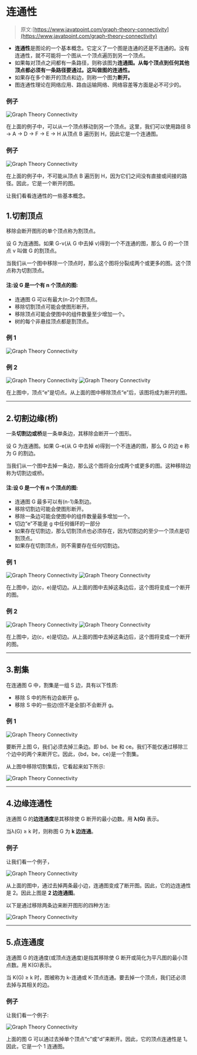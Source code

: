 # 连通性

> 原文:[https://www.javatpoint.com/graph-theory-connectivity](https://www.javatpoint.com/graph-theory-connectivity)

*   **连通性**是图论的一个基本概念。它定义了一个图是连通的还是不连通的。没有连通性，就不可能将一个图从一个顶点遍历到另一个顶点。
*   如果每对顶点之间都有一条路径，则称该图为**连通图。从每个顶点到任何其他顶点都必须有一条路径要通过。这叫做图的连通性。**
*   如果存在多个断开的顶点和边，则称一个图为**断开。**
*   图连通性理论在网络应用、路由运输网络、网络容差等方面是必不可少的。

### 例子

![Graph Theory Connectivity](../Images/cb219b9032b7f3ce05660ea66681055b.png)

在上面的例子中，可以从一个顶点移动到另一个顶点。这里，我们可以使用路径 B -> A -> D -> F -> E -> H 从顶点 B 遍历到 H，因此它是一个连通图。

### 例子

![Graph Theory Connectivity](../Images/cae707bdc21def3bb212598bf1ebb29b.png)

在上面的例子中，不可能从顶点 B 遍历到 H，因为它们之间没有直接或间接的路径。因此，它是一个断开的图。

让我们看看连通性的一些基本概念。

## 1.切割顶点

移除会断开图形的单个顶点称为割顶点。

设 G 为连通图。如果 G-v(从 G 中去掉 v)得到一个不连通的图，那么 G 的一个顶点 v 叫做 G 的割顶点。

当我们从一个图中移除一个顶点时，那么这个图将分裂成两个或更多的图。这个顶点称为切割顶点。

#### 注:设 G 是一个有 n 个顶点的图:

*   连通图 G 可以有最大(n-2)个割顶点。
*   移除切割顶点可能会使图形断开。
*   移除顶点可能会使图中的组件数量至少增加一个。
*   树的每个非悬挂顶点都是割顶点。

### 例 1

![Graph Theory Connectivity](../Images/eb5e61ffa7fced526dd7634d400db5d2.png)

### 例 2

![Graph Theory Connectivity](../Images/5401f0bd0a7aac98dd27e2890304dafc.png)
![Graph Theory Connectivity](../Images/f65b02679a3fe3dccf45dfe9f0df6e00.png)

在上图中，顶点“e”是切点。从上面的图中移除顶点“e”后，该图将成为断开的图。

* * *

## 2.切割边缘(桥)

一条**切割边或桥**是一条单条边，其移除会断开一个图形。

设 G 为连通图。如果 G-e(从 G 中去掉 e)得到一个不连通的图，那么 G 的边 e 称为 G 的割边。

当我们从一个图中去掉一条边，那么这个图将会分成两个或更多的图。这种移除边称为切割边或桥。

#### 注:设 G 是一个有 n 个顶点的图:

*   连通图 G 最多可以有(n-1)条割边。
*   移除切割边可能会使图形断开。
*   移除一条边可能会使图中的组件数量最多增加一个。
*   切边“e”不能是 g 中任何循环的一部分
*   如果存在切割边，那么切割顶点也必须存在，因为切割边的至少一个顶点是切割顶点。
*   如果存在切割顶点，则不需要存在任何切割边。

### 例 1

![Graph Theory Connectivity](../Images/4d297224e2b221d2963ca75f221330a1.png)
![Graph Theory Connectivity](../Images/cbefc5cc0e0193003089e0492f07e526.png)

在上图中，边(c，e)是切边。从上面的图中去掉这条边后，这个图将变成一个断开的图。

### 例 2

![Graph Theory Connectivity](../Images/e38b202e0920b009f11c7ca5226e6f80.png)
![Graph Theory Connectivity](../Images/a9fe22f705ee95701192947e6ac41df3.png)

在上图中，边(c，e)是切边。从上面的图中去掉这条边后，这个图将变成一个断开的图。

* * *

## 3.割集

在连通图 G 中，割集是一组 S 边，具有以下性质:

*   移除 S 中的所有边会断开 g。
*   移除 S 中的一些边(但不是全部)不会断开 g。

### 例 1

![Graph Theory Connectivity](../Images/80a29dfed837cedb9bd0566bbb257434.png)

要断开上图 G，我们必须去掉三条边。即 bd、be 和 ce。我们不能仅通过移除三个边中的两个来断开它。因此，{bd，be，ce}是一个割集。

从上图中移除切割集后，它看起来如下所示:

![Graph Theory Connectivity](../Images/7f052336f3144a8cd1af4e600c8c8eee.png)

* * *

## 4.边缘连通性

连通图 G 的**边连通度**是其移除使 G 断开的最小边数。用 **λ(G)** 表示。

当λ(G) ≥ k 时，则称图 G 为 **k 边连通**。

### 例子

让我们看一个例子，

![Graph Theory Connectivity](../Images/09f6693b166188b5fb90d8a7d68639e0.png)

从上面的图中，通过去掉两条最小边，连通图变成了断开图。因此，它的边连通性是 2。因此上图是 **2 边连通图**。

以下是通过移除两条边来断开图形的四种方法:

![Graph Theory Connectivity](../Images/c4735d308236a4e4dab44ce6d582b88f.png)

* * *

## 5.点连通度

连通图 G 的连通度(或顶点连通度)是指其移除使 G 断开或简化为平凡图的最小顶点数。用 K(G)表示。

当 K(G) ≥ k 时，图被称为 k-连通或 K-顶点连通。要去掉一个顶点，我们还必须去掉与其相关的边。

### 例子

让我们看一个例子:

![Graph Theory Connectivity](../Images/417568a0a92c93553ca6d33ac12f1a63.png)

上面的图 G 可以通过去掉单个顶点“c”或“d”来断开。因此，它的顶点连通性是 1。因此，它是一个 1 连通图。